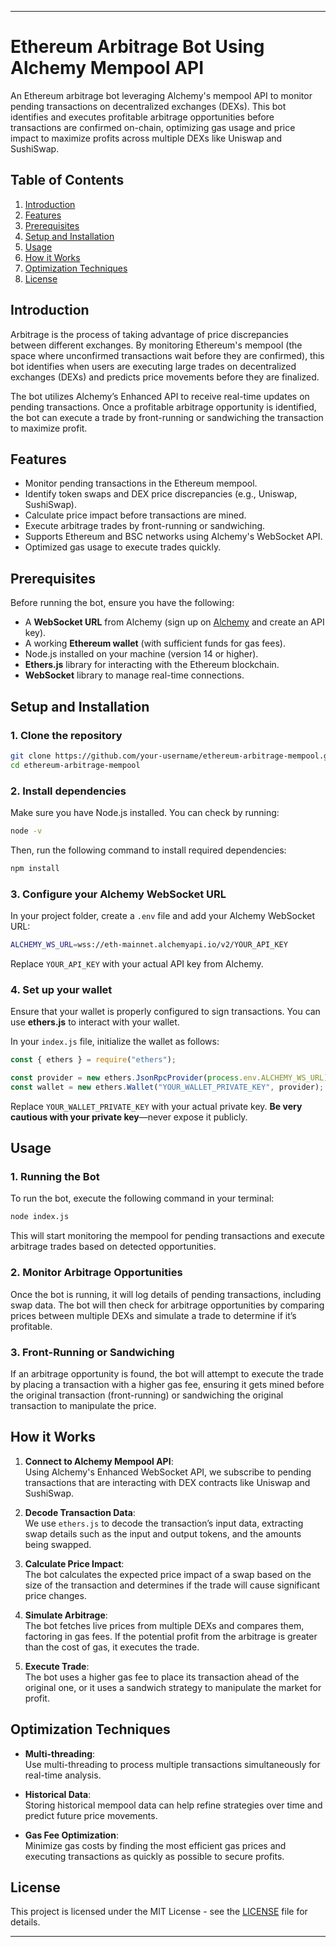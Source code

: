 

---

# Ethereum Arbitrage Bot Using Alchemy Mempool API

An Ethereum arbitrage bot leveraging Alchemy's mempool API to monitor pending transactions on decentralized exchanges (DEXs). This bot identifies and executes profitable arbitrage opportunities before transactions are confirmed on-chain, optimizing gas usage and price impact to maximize profits across multiple DEXs like Uniswap and SushiSwap.

## Table of Contents
1. [Introduction](#introduction)
2. [Features](#features)
3. [Prerequisites](#prerequisites)
4. [Setup and Installation](#setup-and-installation)
5. [Usage](#usage)
6. [How it Works](#how-it-works)
7. [Optimization Techniques](#optimization-techniques)
8. [License](#license)

## Introduction
Arbitrage is the process of taking advantage of price discrepancies between different exchanges. By monitoring Ethereum's mempool (the space where unconfirmed transactions wait before they are confirmed), this bot identifies when users are executing large trades on decentralized exchanges (DEXs) and predicts price movements before they are finalized.

The bot utilizes Alchemy’s Enhanced API to receive real-time updates on pending transactions. Once a profitable arbitrage opportunity is identified, the bot can execute a trade by front-running or sandwiching the transaction to maximize profit.

## Features
- Monitor pending transactions in the Ethereum mempool.
- Identify token swaps and DEX price discrepancies (e.g., Uniswap, SushiSwap).
- Calculate price impact before transactions are mined.
- Execute arbitrage trades by front-running or sandwiching.
- Supports Ethereum and BSC networks using Alchemy's WebSocket API.
- Optimized gas usage to execute trades quickly.

## Prerequisites
Before running the bot, ensure you have the following:
- A **WebSocket URL** from Alchemy (sign up on [Alchemy](https://www.alchemy.com/) and create an API key).
- A working **Ethereum wallet** (with sufficient funds for gas fees).
- Node.js installed on your machine (version 14 or higher).
- **Ethers.js** library for interacting with the Ethereum blockchain.
- **WebSocket** library to manage real-time connections.

## Setup and Installation

### 1. Clone the repository
```bash
git clone https://github.com/your-username/ethereum-arbitrage-mempool.git
cd ethereum-arbitrage-mempool
```

### 2. Install dependencies
Make sure you have Node.js installed. You can check by running:
```bash
node -v
```
Then, run the following command to install required dependencies:
```bash
npm install
```

### 3. Configure your Alchemy WebSocket URL
In your project folder, create a `.env` file and add your Alchemy WebSocket URL:
```bash
ALCHEMY_WS_URL=wss://eth-mainnet.alchemyapi.io/v2/YOUR_API_KEY
```
Replace `YOUR_API_KEY` with your actual API key from Alchemy.

### 4. Set up your wallet
Ensure that your wallet is properly configured to sign transactions. You can use **ethers.js** to interact with your wallet.

In your `index.js` file, initialize the wallet as follows:
```javascript
const { ethers } = require("ethers");

const provider = new ethers.JsonRpcProvider(process.env.ALCHEMY_WS_URL);
const wallet = new ethers.Wallet("YOUR_WALLET_PRIVATE_KEY", provider);
```

Replace `YOUR_WALLET_PRIVATE_KEY` with your actual private key. **Be very cautious with your private key**—never expose it publicly.

## Usage

### 1. Running the Bot
To run the bot, execute the following command in your terminal:
```bash
node index.js
```

This will start monitoring the mempool for pending transactions and execute arbitrage trades based on detected opportunities.

### 2. Monitor Arbitrage Opportunities
Once the bot is running, it will log details of pending transactions, including swap data. The bot will then check for arbitrage opportunities by comparing prices between multiple DEXs and simulate a trade to determine if it’s profitable.

### 3. Front-Running or Sandwiching
If an arbitrage opportunity is found, the bot will attempt to execute the trade by placing a transaction with a higher gas fee, ensuring it gets mined before the original transaction (front-running) or sandwiching the original transaction to manipulate the price.

## How it Works

1. **Connect to Alchemy Mempool API**:  
   Using Alchemy's Enhanced WebSocket API, we subscribe to pending transactions that are interacting with DEX contracts like Uniswap and SushiSwap.

2. **Decode Transaction Data**:  
   We use `ethers.js` to decode the transaction’s input data, extracting swap details such as the input and output tokens, and the amounts being swapped.

3. **Calculate Price Impact**:  
   The bot calculates the expected price impact of a swap based on the size of the transaction and determines if the trade will cause significant price changes.

4. **Simulate Arbitrage**:  
   The bot fetches live prices from multiple DEXs and compares them, factoring in gas fees. If the potential profit from the arbitrage is greater than the cost of gas, it executes the trade.

5. **Execute Trade**:  
   The bot uses a higher gas fee to place its transaction ahead of the original one, or it uses a sandwich strategy to manipulate the market for profit.

## Optimization Techniques

- **Multi-threading**:  
   Use multi-threading to process multiple transactions simultaneously for real-time analysis.
   
- **Historical Data**:  
   Storing historical mempool data can help refine strategies over time and predict future price movements.
   
- **Gas Fee Optimization**:  
   Minimize gas costs by finding the most efficient gas prices and executing transactions as quickly as possible to secure profits.

## License
This project is licensed under the MIT License - see the [LICENSE](LICENSE) file for details.

---


